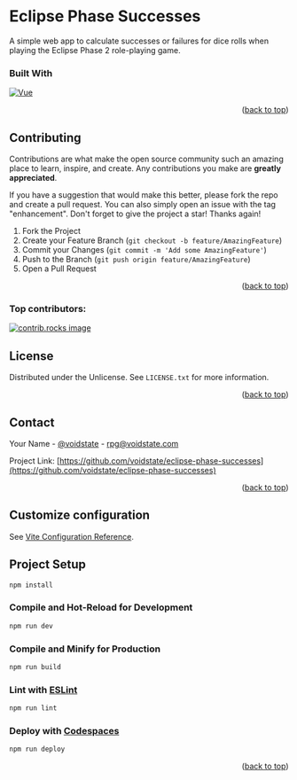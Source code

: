 # Eclipse Phase Successes

A simple web app to calculate successes or failures for dice rolls when playing the Eclipse Phase 2 role-playing game.

### Built With

[![Vue][Vue.js]][Vue-url]

<p align="right">(<a href="#readme-top">back to top</a>)</p>

<!-- CONTRIBUTING -->
## Contributing

Contributions are what make the open source community such an amazing place to learn, inspire, and create. Any contributions you make are **greatly appreciated**.

If you have a suggestion that would make this better, please fork the repo and create a pull request. You can also simply open an issue with the tag "enhancement".
Don't forget to give the project a star! Thanks again!

1. Fork the Project
2. Create your Feature Branch (`git checkout -b feature/AmazingFeature`)
3. Commit your Changes (`git commit -m 'Add some AmazingFeature'`)
4. Push to the Branch (`git push origin feature/AmazingFeature`)
5. Open a Pull Request

<p align="right">(<a href="#readme-top">back to top</a>)</p>

### Top contributors:

<a href="https://github.com/voidstate/eclipse-phase-successes/graphs/contributors">
  <img src="https://contrib.rocks/image?repo=voidstate/eclipse-phase-successes" alt="contrib.rocks image" />
</a>

<!-- LICENSE -->
## License

Distributed under the Unlicense. See `LICENSE.txt` for more information.

<p align="right">(<a href="#readme-top">back to top</a>)</p>

<!-- CONTACT -->
## Contact

Your Name - [@voidstate](https://twitter.com/voidstate) - rpg@voidstate.com

Project Link: [https://github.com/voidstate/eclipse-phase-successes](https://github.com/voidstate/eclipse-phase-successes)

<p align="right">(<a href="#readme-top">back to top</a>)</p>

## Customize configuration

See [Vite Configuration Reference](https://vite.dev/config/).

## Project Setup

```sh
npm install
```

### Compile and Hot-Reload for Development

```sh
npm run dev
```

### Compile and Minify for Production

```sh
npm run build
```

### Lint with [ESLint](https://eslint.org/)

```sh
npm run lint
```

### Deploy with [Codespaces](https://github.com/voidstate/eclipse-phase-successes)

```sh
npm run deploy
```

<p align="right">(<a href="#readme-top">back to top</a>)</p>

<!-- MARKDOWN LINKS & IMAGES -->
<!-- https://www.markdownguide.org/basic-syntax/#reference-style-links -->
<!-- https://www.markdownguide.org/basic-syntax/#reference-style-links -->
[Vue.js]: https://img.shields.io/badge/Vue.js-35495E?style=for-the-badge&logo=vuedotjs&logoColor=4FC08D
[Vue-url]: https://vuejs.org/